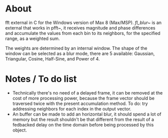 # About

fft external in C for the Windows version of Max 8 (Max/MSP). *fl_blur~* is an external that works in pfft~, it receives magnitude and phase differences and accumulate the values from each bin to its neighbors, for the specified range, as a weighted sum.

The weights are determined by an internal window. The shape of the window can be selected as a blur mode, there are 5 available: Gaussian, Triangular, Cosine, Half-Sine, and Power of 4.

# Notes / To do list

- Technically there's no need of a delayed frame, it can be removed at the cost of more processing power, because the frame vector should be traversed twice with the present accumulation method. To do: try addressing neighbors for each index in the output vector.
- An buffer can be made to add an horizontal blur, it should spend a lot of memory but the result shouldn't be that different from the result of a fedbacked delay on the time domain before being processed by this object.
